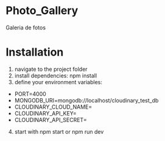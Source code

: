 # Photo_Gallery
Galeria de fotos 


# Installation
1. navigate to the project folder
2. install dependencies: npm install
3. define your environment variables:
  - PORT=4000
  - MONGODB_URI=mongodb://localhost/cloudinary_test_db
  - CLOUDINARY_CLOUD_NAME=
  - CLOUDINARY_API_KEY=
  - CLOUDINARY_API_SECRET=
4. start with npm start or npm run dev
